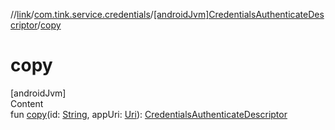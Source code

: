 //[link](../../index.md)/[com.tink.service.credentials](../index.md)/[[androidJvm]CredentialsAuthenticateDescriptor](index.md)/[copy](copy.md)



# copy  
[androidJvm]  
Content  
fun [copy](copy.md)(id: [String](https://kotlinlang.org/api/latest/jvm/stdlib/kotlin/-string/index.html), appUri: [Uri](https://developer.android.com/reference/kotlin/android/net/Uri.html)): [CredentialsAuthenticateDescriptor](index.md)  



